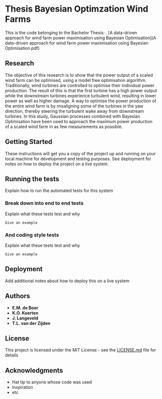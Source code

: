 # Thesis Bayesian Optimzation Wind Farms
This is the code belonging to the Bachelor Thesis: . [A data-driven approach for wind farm power maximisation
using Bayesian Optimisation](A data-driven approach for wind farm power maximisation
using Bayesian Optimisation.pdf)

## Research
The objective of this research is to show that the power output of a scaled wind farm can be optimised, using a model
free optimisation algorithm. Traditionally, wind turbines are controlled to optimise their individual power production.
The result of this is that the first turbine has a high power output while the downstream turbines experience turbulent
wind, resulting in lower power as well as higher damage. A way to optimise the power production of the entire wind
farm is by misaligning some of the turbines in the yaw direction, thereby steering the turbulent wake away from
downstream turbines. In this study, Gaussian processes combined with Bayesian Optimisation have been used to approach the maximum power production of a scaled wind farm in as few measurements as possible. 

## Getting Started
These instructions will get you a copy of the project up and running on your local machine for development and testing purposes. See deployment for notes on how to deploy the project on a live system.

## Running the tests

Explain how to run the automated tests for this system

### Break down into end to end tests

Explain what these tests test and why

```
Give an example
```
### And coding style tests

Explain what these tests test and why

```
Give an example
```

## Deployment

Add additional notes about how to deploy this on a live system

## Authors
* **E.M. de Boer**
* **K.O. Koerten**
* **J. Langeveld**
* **T.L. van der Zijden**
## License

This project is licensed under the MIT License - see the [LICENSE.md](LICENSE.md) file for details

## Acknowledgments

* Hat tip to anyone whose code was used
* Inspiration
* etc
